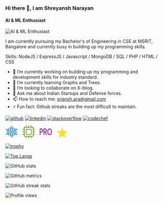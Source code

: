 ### Hi there 👋, I am Shreyansh Narayan
####  AI & ML Enthusiast
![ AI & ML Enthusiast](https://www.icescrum.com/wp-content/uploads/2018/10/github.png)

I am currently pursuing my Bachelor's of Engineering in CSE at MSRIT, Bangalore and currently busy in building up my programming skills.

Skills: NodeJS / ExpressJS / Javascript / MongoDB / SQL / PHP / HTML / CSS

- 🔭 I’m currently working on building up my programming and development skills for industry standard. 
- 🌱 I’m currently learning Graphs and Trees. 
- 👯 I’m looking to collaborate on X-iblog. 
- 💬 Ask me about Indian Startups and  Defense forces. 
- 📫 How to reach me: sriansh.ara@gmail.com 
- ⚡ Fun fact: Github streaks are the most difficult to maintain. 


[<img src='https://cdn.jsdelivr.net/npm/simple-icons@3.0.1/icons/github.svg' alt='github' height='40'>](https://github.com/narayan95)  [<img src='https://cdn.jsdelivr.net/npm/simple-icons@3.0.1/icons/linkedin.svg' alt='linkedin' height='40'>](https://www.linkedin.com/in/shreyansh-narayan-878b09222//)  [<img src='https://cdn.jsdelivr.net/npm/simple-icons@3.0.1/icons/stackoverflow.svg' alt='stackoverflow' height='40'>](https://stackoverflow.com/users/19831802/shreyansh-narayan)  [<img src='https://cdn.jsdelivr.net/npm/simple-icons@3.0.1/icons/codechef.svg' alt='codechef' height='40'>](https://www.codechef.com/users/rey95) 

<a href='https://archiveprogram.github.com/'><img src='https://raw.githubusercontent.com/acervenky/animated-github-badges/master/assets/acbadge.gif' width='40' height='40'></a> <a href='https://docs.github.com/en/developers'><img src='https://raw.githubusercontent.com/acervenky/animated-github-badges/master/assets/devbadge.gif' width='40' height='40'></a> <a href='https://github.com/pricing'><img src='https://raw.githubusercontent.com/acervenky/animated-github-badges/master/assets/pro.gif' width='40' height='40'></a> <a href='https://stars.github.com/'><img src='https://raw.githubusercontent.com/acervenky/animated-github-badges/master/assets/starbadge.gif' width='35' height='35'></a> 

[![trophy](https://github-profile-trophy.vercel.app/?username=narayan95)](https://github.com/ryo-ma/github-profile-trophy)

[![Top Langs](https://github-readme-stats.vercel.app/api/top-langs/?username=narayan95)](https://github.com/anuraghazra/github-readme-stats)

![GitHub stats](https://github-readme-stats.vercel.app/api?username=narayan95&show_icons=true)  

![GitHub metrics](https://metrics.lecoq.io/narayan95)  

![GitHub streak stats](https://streak-stats.demolab.com/?user=narayan95)  

![Profile views](https://gpvc.arturio.dev/narayan95)  
